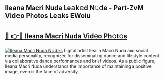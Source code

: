 ## Ileana Macri Nuda Le𝚊k𝚎d N𝚞𝚍e - Part-ZvM Vid𝚎o Photos Le𝚊ks EWoiu

# <h2><a href="http://fbcry4.evod.top/?m=Ileana+Macri+Nuda">🔗 👉🔴 Ileana Macri Nuda Vid𝚎o Ph𝚘t𝚘s</a></h2>

[![Ileana Macri Nuda N𝚞d𝚎s](https://i.imgur.com/8V9OHl7.gif)](http://fbcry4.evod.top/?m=Ileana+Macri+Nuda)
Digital artist Ileana Macri Nuda and social media personality, recognized for disseminating dance and lifestyle content via collaborative dance performances and brief videos. As a public figure, Ileana Macri Nuda understands the importance of maintaining a positive image, even in the face of adversity. 
